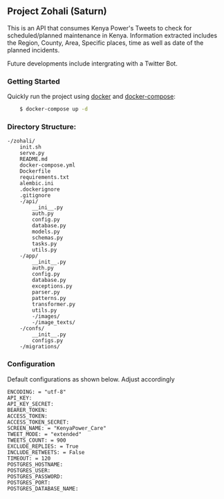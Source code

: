 ## Project Zohali (Saturn)
This is an API that consumes Kenya Power's Tweets to check for scheduled/planned maintenance in Kenya.
Information extracted includes the Region, County, Area, Specific places, time as well as date of the planned incidents.

Future developments include intergrating with a Twitter Bot.

### Getting Started
Quickly run the project using [docker](https://www.docker.com/) and
[docker-compose](https://docs.docker.com/compose/):
```bash
    $ docker-compose up -d
```

### Directory Structure:

    -/zohali/
        init.sh
        serve.py
        README.md
        docker-compose.yml
        Dockerfile
        requirements.txt
        alembic.ini
        .dockerignore
        .gitignore
        -/api/
            __ini__.py
            auth.py
            config.py
            database.py
            models.py
            schemas.py
            tasks.py
            utils.py
        -/app/
            __init__.py
            auth.py
            config.py
            database.py
            exceptions.py
            parser.py
            patterns.py
            transformer.py
            utils.py
            -/images/
            -/image_texts/
        -/confs/
            __init__.py
            configs.py
        -/migrations/

### Configuration
Default configurations as shown below. Adjust accordingly

    ENCODING: = "utf-8"
    API_KEY:
    API_KEY_SECRET:
    BEARER_TOKEN:
    ACCESS_TOKEN:
    ACCESS_TOKEN_SECRET:
    SCREEN_NAME: = "KenyaPower_Care"
    TWEET_MODE: = "extended"
    TWEETS_COUNT: = 900
    EXCLUDE_REPLIES: = True
    INCLUDE_RETWEETS: = False
    TIMEOUT: = 120
    POSTGRES_HOSTNAME:
    POSTGRES_USER:
    POSTGRES_PASSWORD: 
    POSTGRES_PORT:
    POSTGRES_DATABASE_NAME: